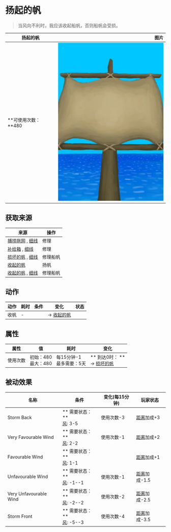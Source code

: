 # 扬起的帆  
> 当风向不利时，我应该收起船帆，否则船帆会受损。  
  
  扬起的帆  |   图片   
 ----  |  ----:   
 **可使用次数：**480  |  ![](Sprite/SailRaised.png)   
  
## 获取来源  
来源  |  操作  
----  |  ----  
[捕捞拖网](RaftFishTrap.md) , [细线](CordFiber.md)  |  修理  
[补给箱](SupplyChestRaft.md) , [细线](CordFiber.md)  |  修理  
[损坏的帆](SailBroken_Raft.md) , [细线](CordFiber.md)  |  修理船帆  
[收起的帆](SailDown_Raft.md)  |  扬帆  
[收起的帆](SailDown_Raft.md) , [细线](CordFiber.md)  |  修理船帆  
## 动作  
动作  |  耗时  |  条件  |  变化  |  状态  
----  |  ----  |  ----  |  ----  |  ----  
收帆<br>  |  -  |    |  → [收起的帆](SailDown_Raft.md)<br>  |    
## 属性   
属性  |  值  |  耗时  |  变化  
----  |  ----  |  ----  |  ----  
使用次数  |  初始：480<br>最大：480  |  每15分钟-1<br>最多需要：5天  |  ** 到达0时： **<br>→ [损坏的帆](SailBroken_Raft.md)  
## 被动效果  
名称  |  条件  |  变化(每15分钟)  |  玩家状态  
----  |  ----  |  ----  |  ----  
Storm Back  |  ** 需要状态：**<br>[风](Wind.md): 3-5  |  使用次数-3  |  [距离](Distance.md)加成+3  
Very Favourable Wind  |  ** 需要状态：**<br>[风](Wind.md): 2-2  |  使用次数-1  |  [距离](Distance.md)加成+2  
Favourable Wind  |  ** 需要状态：**<br>[风](Wind.md): 1-1  |    |  [距离](Distance.md)加成+1  
Unfavourable Wind  |  ** 需要状态：**<br>[风](Wind.md): -1--1  |  使用次数-1  |  [距离](Distance.md)加成-1.5  
Very Unfavourable Wind  |  ** 需要状态：**<br>[风](Wind.md): -2--2  |  使用次数-2  |  [距离](Distance.md)加成-2.5  
Storm Front  |  ** 需要状态：**<br>[风](Wind.md): -5--3  |  使用次数-4  |  [距离](Distance.md)加成-3.5  
